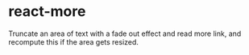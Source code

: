 # react-more
Truncate an area of text with a fade out effect and read more link, and recompute this if the area gets resized.
